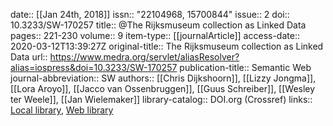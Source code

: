 date:: [[Jan 24th, 2018]]
issn:: "22104968, 15700844"
issue:: 2
doi:: 10.3233/SW-170257
title:: @The Rijksmuseum collection as Linked Data
pages:: 221-230
volume:: 9
item-type:: [[journalArticle]]
access-date:: 2020-03-12T13:39:27Z
original-title:: The Rijksmuseum collection as Linked Data
url:: https://www.medra.org/servlet/aliasResolver?alias=iospress&doi=10.3233/SW-170257
publication-title:: Semantic Web
journal-abbreviation:: SW
authors:: [[Chris Dijkshoorn]], [[Lizzy Jongma]], [[Lora Aroyo]], [[Jacco van Ossenbruggen]], [[Guus Schreiber]], [[Wesley ter Weele]], [[Jan Wielemaker]]
library-catalog:: DOI.org (Crossref)
links:: [Local library](zotero://select/groups/2386895/items/AWM6SCR2), [Web library](https://www.zotero.org/groups/2386895/items/AWM6SCR2)
